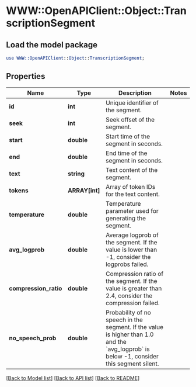 # WWW::OpenAPIClient::Object::TranscriptionSegment

## Load the model package
```perl
use WWW::OpenAPIClient::Object::TranscriptionSegment;
```

## Properties
Name | Type | Description | Notes
------------ | ------------- | ------------- | -------------
**id** | **int** | Unique identifier of the segment. | 
**seek** | **int** | Seek offset of the segment. | 
**start** | **double** | Start time of the segment in seconds. | 
**end** | **double** | End time of the segment in seconds. | 
**text** | **string** | Text content of the segment. | 
**tokens** | **ARRAY[int]** | Array of token IDs for the text content. | 
**temperature** | **double** | Temperature parameter used for generating the segment. | 
**avg_logprob** | **double** | Average logprob of the segment. If the value is lower than -1, consider the logprobs failed. | 
**compression_ratio** | **double** | Compression ratio of the segment. If the value is greater than 2.4, consider the compression failed. | 
**no_speech_prob** | **double** | Probability of no speech in the segment. If the value is higher than 1.0 and the &#x60;avg_logprob&#x60; is below -1, consider this segment silent. | 

[[Back to Model list]](../README.md#documentation-for-models) [[Back to API list]](../README.md#documentation-for-api-endpoints) [[Back to README]](../README.md)


